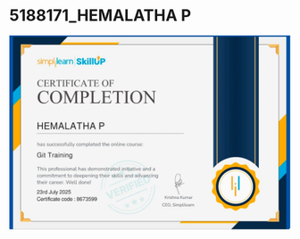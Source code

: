 # 5188171_HEMALATHA P
![image alt](https://github.com/HEMALATHAPADMANABAN19/5188171_HEMALATHA-P/blob/79b0ee96177a550cd9f1bc9352bb8c8a220273ce/Screenshot_20250723_235959%20(1).jpg)
